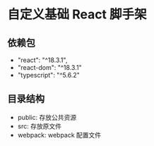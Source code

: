# 自定义基础 React 脚手架

## 依赖包

- "react": "^18.3.1",
- "react-dom": "^18.3.1"
- "typescript": "^5.6.2"

## 目录结构
- public: 存放公共资源
- src: 存放原文件
- webpack: webpack 配置文件

